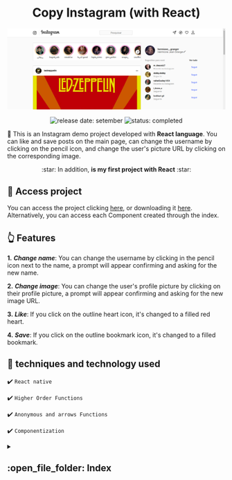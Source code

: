 <h1 align="center">Copy Instagram (with React)</h1>


![Project initial page](/src/images/pageInitial.png)


<p align="center">
  <img src="https://img.shields.io/badge/release%20date-setember-blue?style=for-the-badge" alt="release date: setember" />
  <img src="https://img.shields.io/badge/status-COMPLETED-brightgreen?style=for-the-badge" alt="status: completed"/>
</p>

:page_facing_up: This is an Instagram demo project developed with **React language**. You can like and save posts on the main page, can change the username by clicking on the pencil icon, and change the user's picture URL by clicking on the corresponding image. 

<p align="center">:star: In addition, <b>is my first project with React</b> :star:</p>


## :link: Access project

You can access the project clicking [here](https://github.com/daniel-bernardino747/Projeto_07_instagramReact), or downloading it [here](https://github.com/daniel-bernardino747/Projeto_07_instagramReact/archive/refs/heads/main.zip). Alternatively, you can access each Component created through the index.


## :point_up_2: Features

**1.** ***Change name***: You can change the username by clicking in the pencil icon next to the name, a prompt will appear confirming and asking for the new name.

**2.** ***Change image***: You can change the user's profile picture by clicking on their profile picture, a prompt will appear confirming and asking for the new image URL.

**3.** ***Like***: If you click on the outline heart icon, it's changed to a filled red heart.

**4.** ***Save***: If you click on the outline bookmark icon, it's changed to a filled bookmark.


## :wrench: techniques and technology used

:heavy_check_mark: `React native`

:heavy_check_mark: `Higher Order Functions`

:heavy_check_mark: `Anonymous and arrows Functions`

:heavy_check_mark: `Componentization`


<details>
  <summary>
    <h2>:open_file_folder: Index</h2>
  </summary>

* **General:**
  * [index.html](https://github.com/daniel-bernardino747/Projeto_07_instagramReact/blob/main/public/index.html)  
  * [index.js](https://github.com/daniel-bernardino747/Projeto_07_instagramReact/blob/main/src/index.js)
  * [CSS](https://github.com/daniel-bernardino747/Projeto_07_instagramReact/blob/main/public/css)

* **Components:**
  * [App](https://github.com/daniel-bernardino747/Projeto_07_instagramReact/blob/main/src/Components/App.js)
  * [NavBar](https://github.com/daniel-bernardino747/Projeto_07_instagramReact/blob/main/src/Components/NavBar.js)
  * [Body](https://github.com/daniel-bernardino747/Projeto_07_instagramReact/blob/main/src/Components/Corpo.js)
  * [Stories](https://github.com/daniel-bernardino747/Projeto_07_instagramReact/blob/main/src/Components/Stories.js)
  * [SideBar](https://github.com/daniel-bernardino747/Projeto_07_instagramReact/blob/main/src/Components/SideBar.js)
  * [Posts](https://github.com/daniel-bernardino747/Projeto_07_instagramReact/blob/main/src/Components/Posts.js)
  * [Footer](https://github.com/daniel-bernardino747/Projeto_07_instagramReact/blob/main/src/Components/Footer.js)
  
  
